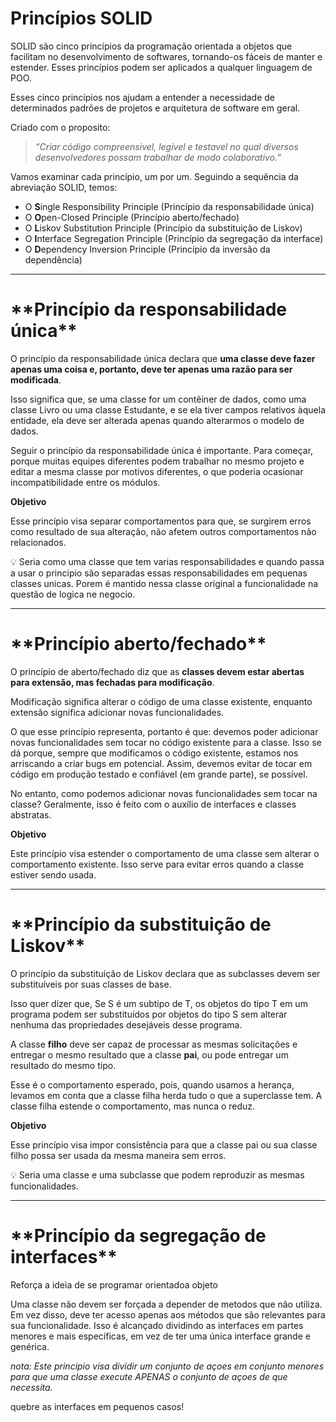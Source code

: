 # Princípios SOLID

SOLID são cinco princípios da programação orientada a objetos que facilitam no desenvolvimento de softwares, tornando-os fáceis de manter e estender. Esses princípios podem ser aplicados a qualquer linguagem de POO.

Esses cinco princípios nos ajudam a entender a necessidade de determinados padrões de projetos e arquitetura de software em geral.

Criado com o proposito:

> _“Criar código compreensivel, legivel e testavel no qual diversos desenvolvedores possam trabalhar de modo colaborativo.”_

Vamos examinar cada princípio, um por um. Seguindo a sequência da abreviação SOLID, temos:

- O **S**ingle Responsibility Principle (Princípio da responsabilidade única)
- O **O**pen-Closed Principle (Princípio aberto/fechado)
- O **L**iskov Substitution Principle (Princípio da substituição de Liskov)
- O **I**nterface Segregation Principle (Princípio da segregação da interface)
- O **D**ependency Inversion Principle (Princípio da inversão da dependência)

---

# \***\*Princípio da responsabilidade única\*\***

O princípio da responsabilidade única declara que **uma classe deve fazer apenas uma coisa e, portanto, deve ter apenas uma razão para ser modificada**.

Isso significa que, se uma classe for um contêiner de dados, como uma classe Livro ou uma classe Estudante, e se ela tiver campos relativos àquela entidade, ela deve ser alterada apenas quando alterarmos o modelo de dados.

Seguir o princípio da responsabilidade única é importante. Para começar, porque muitas equipes diferentes podem trabalhar no mesmo projeto e editar a mesma classe por motivos diferentes, o que poderia ocasionar incompatibilidade entre os módulos.

**Objetivo**

Esse princípio visa separar comportamentos para que, se surgirem erros como resultado de sua alteração, não afetem outros comportamentos não relacionados.

<aside>
💡 Seria como uma classe que tem varias responsabilidades e quando passa a usar o principio são separadas essas responsabilidades em pequenas classes unicas. Porem é mantido nessa classe original a funcionalidade na questão de logica ne negocio.

</aside>

---

# \***\*Princípio aberto/fechado\*\***

O princípio de aberto/fechado diz que as **classes devem estar abertas para extensão, mas fechadas para modificação**.

Modificação significa alterar o código de uma classe existente, enquanto extensão significa adicionar novas funcionalidades.

O que esse princípio representa, portanto é que: devemos poder adicionar novas funcionalidades sem tocar no código existente para a classe. Isso se dá porque, sempre que modificamos o código existente, estamos nos arriscando a criar bugs em potencial. Assim, devemos evitar de tocar em código em produção testado e confiável (em grande parte), se possível.

No entanto, como podemos adicionar novas funcionalidades sem tocar na classe? Geralmente, isso é feito com o auxílio de interfaces e classes abstratas.

**Objetivo**

Este princípio visa estender o comportamento de uma classe sem alterar o comportamento existente. Isso serve para evitar erros quando a classe estiver sendo usada.

---

# \***\*Princípio da substituição de Liskov\*\***

O princípio da substituição de Liskov declara que as subclasses devem ser substituíveis por suas classes de base.

Isso quer dizer que, Se S é um subtipo de T, os objetos do tipo T em um programa podem ser substituídos por objetos do tipo S sem alterar nenhuma das propriedades desejáveis desse programa.

A classe **filho** deve ser capaz de processar as mesmas solicitações e entregar o mesmo resultado que a classe **pai**, ou pode entregar um resultado do mesmo tipo.

Esse é o comportamento esperado, pois, quando usamos a herança, levamos em conta que a classe filha herda tudo o que a superclasse tem. A classe filha estende o comportamento, mas nunca o reduz.

**Objetivo**

Esse princípio visa impor consistência para que a classe pai ou sua classe filho possa ser usada da mesma maneira sem erros.

<aside>
💡 Seria uma classe e uma subclasse que podem reproduzir as mesmas funcionalidades.

</aside>

---

# \***\*Princípio da segregação de interfaces\*\***

Reforça a ideia de se programar orientadoa objeto

Uma classe não devem ser forçada a depender de metodos que não utiliza. Em vez disso, deve ter acesso apenas aos métodos que são relevantes para sua funcionalidade. Isso é alcançado dividindo as interfaces em partes menores e mais específicas, em vez de ter uma única interface grande e genérica.

_nota: Este principio visa dividir um conjunto de açoes em conjunto menores para que uma classe execute APENAS o conjunto de açoes de que necessita._

quebre as interfaces em pequenos casos!
